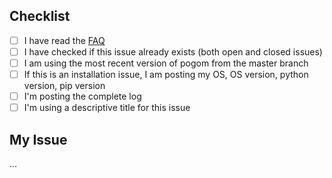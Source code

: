 ## Checklist
 - [ ] I have read the [FAQ](https://github.com/favll/pogom/blob/master/README.md#faq)
 - [ ] I have checked if this issue already exists (both open and closed issues)
 - [ ] I am using the most recent version of pogom from the master branch
 - [ ] If this is an installation issue, I am posting my OS, OS version, python version, pip version
 - [ ] I'm posting the complete log
 - [ ] I'm using a descriptive title for this issue

## My Issue

...
